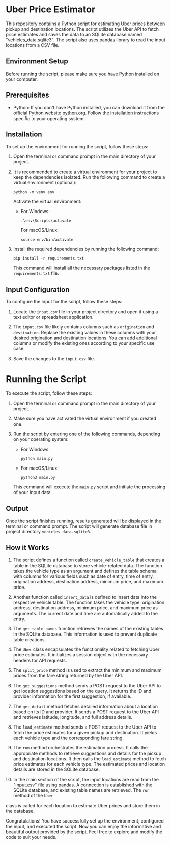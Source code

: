 # Uber Price Estimator

This repository contains a Python script for estimating Uber prices between pickup and destination locations. The script utilizes the Uber API to fetch price estimates and saves the data to an SQLite database named "vehicles_data.sqlite3". The script also uses pandas library to read the input locations from a CSV file.


## Environment Setup

Before running the script, please make sure you have Python installed on your computer.

## Prerequisites

- Python: If you don't have Python installed, you can download it from the official Python website [python.org](https://www.python.org/). Follow the installation instructions specific to your operating system.

## Installation

To set up the environment for running the script, follow these steps:

1. Open the terminal or command prompt in the main directory of your project.

2. It is recommended to create a virtual environment for your project to keep the dependencies isolated. Run the following command to create a virtual environment (optional):

   ```
   python -m venv env
   ```

   Activate the virtual environment:
   - For Windows:
     ```
     .\env\Scripts\activate
     ```

     For macOS/Linux:
     ```
     source env/bin/activate
     ```

3. Install the required dependencies by running the following command:
   ```
   pip install -r requirements.txt
   ```
   This command will install all the necessary packages listed in the `requirements.txt` file.

## Input Configuration

To configure the input for the script, follow these steps:

1. Locate the `input.csv` file in your project directory and open it using a text editor or spreadsheet application.

2. The `input.csv` file likely contains columns such as `origination` and `destination`. Replace the existing values in these columns with your desired origination and destination locations. You can add additional columns or modify the existing ones according to your specific use case.

3. Save the changes to the `input.csv` file.

# Running the Script

To execute the script, follow these steps:

1. Open the terminal or command prompt in the main directory of your project.

2. Make sure you have activated the virtual environment if you created one.

3. Run the script by entering one of the following commands, depending on your operating system:
   - For Windows:
     ```
     python main.py
     ```

   - For macOS/Linux:
     ```
     python3 main.py
     ```

   This command will execute the `main.py` script and initiate the processing of your input data.

## Output

Once the script finishes running, results generated will be displayed in the terminal or command prompt. The script will generate database file in project directory `vehicles_data.sqlite3`.

## How it Works

1. The script defines a function called `create_vehicle_table` that creates a table in the SQLite database to store vehicle-related data. The function takes the vehicle type as an argument and defines the table schema with columns for various fields such as date of entry, time of entry, origination address, destination address, minimum price, and maximum price.

2. Another function called `insert_data` is defined to insert data into the respective vehicle table. The function takes the vehicle type, origination address, destination address, minimum price, and maximum price as arguments. The current date and time are automatically added to the entry.

3. The `get_table_names` function retrieves the names of the existing tables in the SQLite database. This information is used to prevent duplicate table creations.

4. The `Uber` class encapsulates the functionality related to fetching Uber price estimates. It initializes a session object with the necessary headers for API requests.

5. The `split_price` method is used to extract the minimum and maximum prices from the fare string returned by the Uber API.

6. The `get_suggestions` method sends a POST request to the Uber API to get location suggestions based on the query. It returns the ID and provider information for the first suggestion, if available.

7. The `get_detail` method fetches detailed information about a location based on its ID and provider. It sends a POST request to the Uber API and retrieves latitude, longitude, and full address details.

8. The `load_estimate` method sends a POST request to the Uber API to fetch the price estimates for a given pickup and destination. It yields each vehicle type and the corresponding fare string.

9. The `run` method orchestrates the estimation process. It calls the appropriate methods to retrieve suggestions and details for the pickup and destination locations. It then calls the `load_estimate` method to fetch price estimates for each vehicle type. The estimated prices and location details are stored in the SQLite database.

10. In the main section of the script, the input locations are read from the "input.csv" file using pandas. A connection is established with the SQLite database, and existing table names are retrieved. The `run` method of the `Uber`

 class is called for each location to estimate Uber prices and store them in the database.

Congratulations! You have successfully set up the environment, configured the input, and executed the script. Now you can enjoy the informative and beautiful output provided by the script. Feel free to explore and modify the code to suit your needs.
